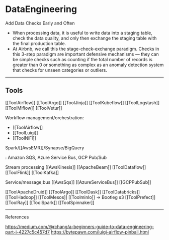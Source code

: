 # DataEngineering

Add Data Checks Early and Often

- When processing data, it is useful to write data into a staging table, check the data quality, and only then exchange the staging table with the final production table.
- At Airbnb, we call this the stage-check-exchange paradigm. Checks in this 3-step paradigm are important defensive mechanisms — they can be simple checks such as counting if the total number of records is greater than 0 or something as complex as an anomaly detection system that checks for unseen categories or outliers.

___

## Tools

[[ToolAirflow]]
[[ToolArgo]]
[[ToolJinja]]
[[ToolKubeflow]]
[[ToolLogstash]]
[[ToolMlflow]]
[[ToolVetur]]

Workflow management/orchestration:

- [[ToolAirflow]]
- [[ToolLuigi]]
- [[ToolNiFi]]

Spark/[[AwsEMR]]/Synapse/BigQuery

: Amazon SQS, Azure Service Bus, GCP Pub/Sub

Stream processing
[[AwsKinesis]]
[[ApacheBeam]]
[[ToolDataflow]]
[[ToolFlink]]
[[ToolKafka]]

Service/message;bus
[[AwsSqs]]
[[AzureServiceBus]]
[[GCPPubSub]]

[[ToolApacheDruid]]
[[ToolArgo]]
[[ToolDask]]
[[ToolDatabricks]]
[[ToolHadoop]]
[[ToolMesos]]
[[ToolminIo]] -> Bootleg s3
[[ToolPrefect]]
[[ToolRay]]
[[ToolSpark]]
[[ToolSpinnaker]]

___

References

<https://medium.com/@rchang/a-beginners-guide-to-data-engineering-part-i-4227c5c457d7>
<https://bytepawn.com/luigi-airflow-pinball.html>
